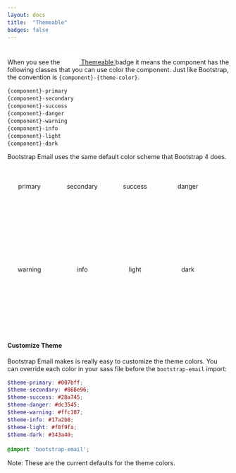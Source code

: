 ```yaml
---
layout: docs
title:  "Themeable"
badges: false
---
```

When you see the
<span class="d-inline-block">
  <a href="/docs/themeable" class="badge m-0 d-flex align-items-center compatibility-badge">
    <span class="badge-check">
      <img src="/img/icons/check.svg" />
    </span>
    <span>Themeable</span>
  </a>
</span> badge it means the component has the following classes that you can use color the component. Just like Bootstrap, the convention is `{component}-{theme-color}`.

```html
{component}-primary
{component}-secondary
{component}-success
{component}-danger
{component}-warning
{component}-info
{component}-light
{component}-dark
```

Bootstrap Email uses the same default color scheme that Bootstrap 4 does.
<div class="themable-example text-white bg-primary">primary</div>
<div class="themable-example text-white bg-secondary">secondary</div>
<div class="themable-example text-white bg-success">success</div>
<div class="themable-example text-white bg-danger">danger</div>
<div class="themable-example bg-warning">warning</div>
<div class="themable-example text-white bg-info">info</div>
<div class="themable-example bg-light">light</div>
<div class="themable-example text-white bg-dark">dark</div>

<style>
  .themable-example{
    width: 100px;
    height: 100px;
    border-radius: 10px;
    display: inline-block;
    margin: 0 1rem 1rem 0;
    padding: 2.25rem 0;
    text-align: center;
  }
</style>

#### Customize Theme

Bootstrap Email makes is really easy to customize the theme colors. You can override each color in your sass file before the `bootstrap-email` import:
```scss
$theme-primary: #007bff;
$theme-secondary: #868e96;
$theme-success: #28a745;
$theme-danger: #dc3545;
$theme-warning: #ffc107;
$theme-info: #17a2b8;
$theme-light: #f8f9fa;
$theme-dark: #343a40;

@import 'bootstrap-email';
```

Note: These are the current defaults for the theme colors.
